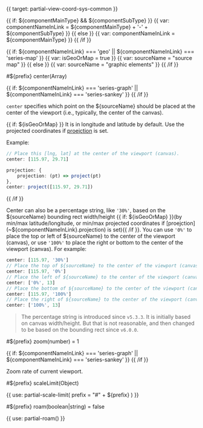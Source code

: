 {{ target: partial-view-coord-sys-common }}

{{ if: ${componentMainType} && ${componentSubType} }}
{{ var: componentNameInLink = ${componentMainType} + '-' + ${componentSubType} }}
{{ else }}
{{ var: componentNameInLink = ${componentMainType} }}
{{ /if }}

{{ if: ${componentNameInLink} === 'geo'
    || ${componentNameInLink} === 'series-map'
}}
{{ var: isGeoOrMap = true }}
{{ var: sourceName = "source map" }}
{{ else }}
{{ var: sourceName = "graphic elements" }}
{{ /if }}


#${prefix} center(Array)

{{ if: ${componentNameInLink} === 'series-graph' || ${componentNameInLink} === 'series-sankey' }}
<ExampleUIControlVector default="0,0" dims="x,y" />
{{ /if }}

`center` specifies which point on the ${sourceName} should be placed at the center of the viewport (i.e., typically, the center of the canvas).

{{ if: ${isGeoOrMap} }}
It is in longitude and latitude by default. Use the projected coordinates if [proejction](~${componentNameInLink}.projection) is set.

Example:

```ts
// Place this [lng, lat] at the center of the viewport (canvas).
center: [115.97, 29.71]
```

```ts
projection: {
    projection: (pt) => project(pt)
},
center: project([115.97, 29.71])
```
{{ /if }}

Center can also be a percentage string, like `'30%'`, based on the ${sourceName} bounding rect width/height {{ if: ${isGeoOrMap} }}(by min/max latitude/longitude, or min/max projected coordinates if [proejction](~${componentNameInLink}.projection) is set){{ /if }}. You can use `'0%'` to place the top or left of ${sourceName} to the center of the viewport (canvas), or use `'100%'` to place the right or bottom to the center of the viewport (canvas).
For example:
```ts
center: [115.97, '30%']
// Place the top of ${sourceName} to the center of the viewport (canvas)
center: [115.97, '0%']
// Place the left of ${sourceName} to the center of the viewport (canvas)
center: ['0%', 13]
// Place the bottom of ${sourceName} to the center of the viewport (canvas)
center: [115.97, '100%']
// Place the right of ${sourceName} to the center of the viewport (canvas)
center: ['100%', 13]
```

> The percentage string is introduced since `v5.3.3`. It is initially based on canvas width/height. But that is not reasonable, and then changed to be based on the bounding rect since `v6.0.0`.


#${prefix} zoom(number) = 1

{{ if: ${componentNameInLink} === 'series-graph' || ${componentNameInLink} === 'series-sankey' }}
<ExampleUIControlNumber default="1" min="0" step="0.1" />
{{ /if }}

Zoom rate of current viewport.

#${prefix} scaleLimit(Object)

{{ use: partial-scale-limit(
    prefix = "#" + ${prefix}
) }}

#${prefix} roam(boolean|string) = false

{{ use: partial-roam() }}
